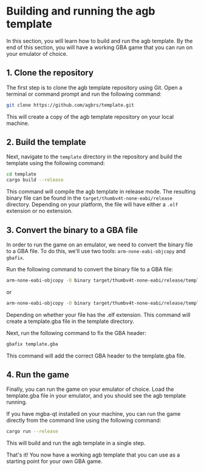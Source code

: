 # Building and running the agb template

In this section, you will learn how to build and run the agb template.
By the end of this section, you will have a working GBA game that you can run on your emulator of choice.

## 1. Clone the repository

The first step is to clone the agb template repository using Git.
Open a terminal or command prompt and run the following command:

```sh
git clone https://github.com/agbrs/template.git
```

This will create a copy of the agb template repository on your local machine.

## 2. Build the template

Next, navigate to the `template` directory in the repository and build the template using the following command:

```sh
cd template
cargo build --release
```

This command will compile the agb template in release mode.
The resulting binary file can be found in the `target/thumbv4t-none-eabi/release` directory.
Depending on your platform, the file will have either a `.elf` extension or no extension.

## 3. Convert the binary to a GBA file

In order to run the game on an emulator, we need to convert the binary file to a GBA file.
To do this, we'll use two tools: `arm-none-eabi-objcopy` and `gbafix`.

Run the following command to convert the binary file to a GBA file:

```sh
arm-none-eabi-objcopy -O binary target/thumbv4t-none-eabi/release/template template.gba
```

or

```sh
arm-none-eabi-objcopy -O binary target/thumbv4t-none-eabi/release/template.elf template.gba
```

Depending on whether your file has the .elf extension.
This command will create a template.gba file in the template directory.

Next, run the following command to fix the GBA header:

```sh
gbafix template.gba
```

This command will add the correct GBA header to the template.gba file.

## 4. Run the game

Finally, you can run the game on your emulator of choice.
Load the template.gba file in your emulator, and you should see the agb template running.

If you have mgba-qt installed on your machine, you can run the game directly from the command line using the following command:

```sh
cargo run --release
```

This will build and run the agb template in a single step.

That's it! You now have a working agb template that you can use as a starting point for your own GBA game.

